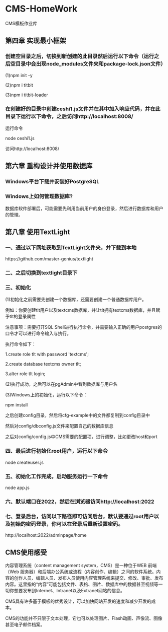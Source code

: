 # CMS-HomeWork
CMS模板作业库

## 第四章 实现最小框架

### 创建空目录之后，切换到新创建的此目录然后运行以下命令（运行之后空目录中会出现node_modules文件夹和package-lock.json文件）
<p> (1)npm init -y </p>
<p> (2)npm i titbit </p>
<p> (3)npm i titbit-loader </p>

### 在创建好的目录中创建ceshi1.js文件并在其中加入响应代码，并在此目录下运行以下命令，之后访问http://localhost:8008/
<p> 运行命令 </p>
<p> node ceshi1.js </p>
<p> 访问http://localhost:8008/</p>

## 第六章 重构设计并使用数据库

### Windows平台下载并安装好PostgreSQL

### Windows上如何管理数据库?
<p> 数据库软件部署后，可能需要先利用当前用户的身份登录，然后进行数据库和用户的管理。 </p>

## 第八章 使用TextLight
### 一、通过以下网址获取到TextLight文件夹，并下载到本地
<p> https://github.com/master-genius/textlight </p>

### 二、之后切换到textlight目录下

### 三、初始化
<p> (1)初始化之前需要先创建一个数据库，还需要创建一个普通数据库用户。 </p>
<p> 例如：你要创建tlt用户以及textcms数据库，并让tlt拥有textcms数据库，并且赋予tlt的登录属性 </p>
<p> 注意事项：需要打开SQL Shell进行执行命令，并需要输入正确的用户postgres的口令才可以进行命令输入与执行。 </p>
<p> 执行命令如下： </p>
<p> 1.create role tlt with password 'textcms'; </p>
<p> 2.create database textcms owner tlt; </p>
<p> 3.alter role tlt login; </p>

<p> (2)执行成功，之后可以在pgAdmin中看到数据库与用户名 </p>

<p> (3)Windows上的初始化，运行以下命令： </p>
<p> npm install </p>

<p> 之后创建config目录，然后将cfg-example中的文件都复制到config目录中 </p>

<p> 然后对config/dbconfig.js文件来配置自己的数据库信息</p>

<p> 之后对config/config.js中CMS需要的配置项，进行调整，比如更改host和port </p>

### 四、最后进行初始化root用户，运行以下命令
<p> node createuser.js </p>

### 五、初始化工作完成，启动服务运行一下命令
<p> node app.js </p>

### 六、默认端口在2022，然后在浏览器访问http://localhost:2022

### 七、登录后台，访问以下路径即可访问后台，默认要通过root用户以及初始的密码登录，你可以在登录后重新设置密码。
<p> http://localhost:2022/adminpage/home </p>

## CMS使用感受
<p>内容管理系统（content management system，CMS）是一种位于WEB 前端（Web 服务器）和后端办公系统或流程（内容创作、编辑）之间的软件系统。内容的创作人员、编辑人员、发布人员使用内容管理系统来提交、修改、审批、发布内容。这里指的“内容”可能包括文件、表格、图片、数据库中的数据甚至视频等一切你想要发布到Internet、Intranet以及Extranet网站的信息。</p>

<p>CMS具有许多基于模板的优秀设计，可以加快网站开发的速度和减少开发的成本。</p>

<p>CMS的功能并不只限于文本处理，它也可以处理图片、Flash动画、声像流、图像甚至电子邮件档案。</p>
